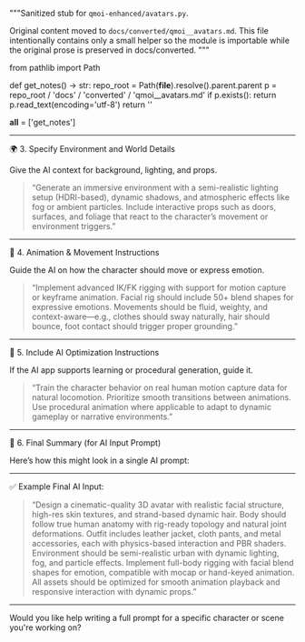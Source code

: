 """Sanitized stub for `qmoi-enhanced/avatars.py`.

Original content moved to `docs/converted/qmoi__avatars.md`.
This file intentionally contains only a small helper so the module is
importable while the original prose is preserved in docs/converted.
"""

from pathlib import Path


def get_notes() -> str:
    repo_root = Path(__file__).resolve().parent.parent
    p = repo_root / 'docs' / 'converted' / 'qmoi__avatars.md'
    if p.exists():
        return p.read_text(encoding='utf-8')
    return ''


__all__ = ['get_notes']




---

🌍 3. Specify Environment and World Details

Give the AI context for background, lighting, and props.

> “Generate an immersive environment with a semi-realistic lighting setup (HDRI-based), dynamic shadows, and atmospheric effects like fog or ambient particles. Include interactive props such as doors, surfaces, and foliage that react to the character’s movement or environment triggers.”




---

🧩 4. Animation & Movement Instructions

Guide the AI on how the character should move or express emotion.

> “Implement advanced IK/FK rigging with support for motion capture or keyframe animation. Facial rig should include 50+ blend shapes for expressive emotions. Movements should be fluid, weighty, and context-aware—e.g., clothes should sway naturally, hair should bounce, foot contact should trigger proper grounding.”




---

🧠 5. Include AI Optimization Instructions

If the AI app supports learning or procedural generation, guide it.

> “Train the character behavior on real human motion capture data for natural locomotion. Prioritize smooth transitions between animations. Use procedural animation where applicable to adapt to dynamic gameplay or narrative environments.”




---

🧾 6. Final Summary (for AI Input Prompt)

Here’s how this might look in a single AI prompt:


---

✅ Example Final AI Input:

> “Design a cinematic-quality 3D avatar with realistic facial structure, high-res skin textures, and strand-based dynamic hair. Body should follow true human anatomy with rig-ready topology and natural joint deformations. Outfit includes leather jacket, cloth pants, and metal accessories, each with physics-based interaction and PBR shaders. Environment should be semi-realistic urban with dynamic lighting, fog, and particle effects. Implement full-body rigging with facial blend shapes for emotion, compatible with mocap or hand-keyed animation. All assets should be optimized for smooth animation playback and responsive interaction with dynamic props.”




---

Would you like help writing a full prompt for a specific character or scene you're working on?


